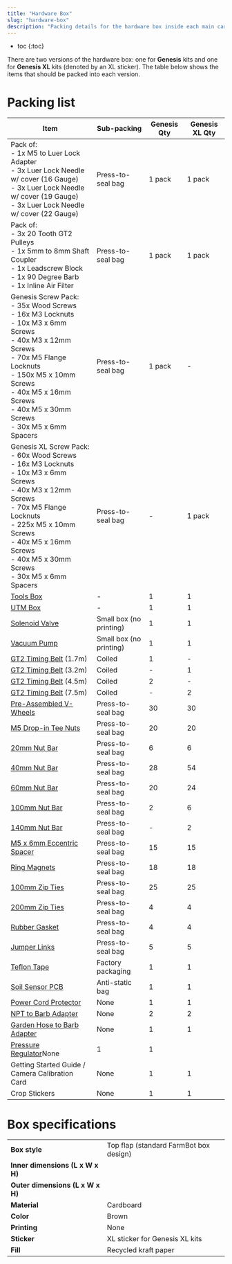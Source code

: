 ```yaml
---
title: "Hardware Box"
slug: "hardware-box"
description: "Packing details for the hardware box inside each main carton"
---
```


* toc
{:toc}

There are two versions of the hardware box: one for **Genesis** kits and one for **Genesis XL** kits (denoted by an <span class="fb-xl-sticker">XL</span> sticker). The table below shows the items that should be packed into each version.

# Packing list

|Item|Sub-packing|Genesis Qty|Genesis XL Qty|
|----|-----------|-----------|--------------|
|Pack of:<br>- 1x M5 to Luer Lock Adapter<br>- 3x Luer Lock Needle w/ cover (16 Gauge)<br>- 3x Luer Lock Needle w/ cover (19 Gauge)<br>- 3x Luer Lock Needle w/ cover (22 Gauge)|Press-to-seal bag|1 pack|1 pack
|Pack of:<br>- 3x 20 Tooth GT2 Pulleys<br>- 1x 5mm to 8mm Shaft Coupler<br>- 1x Leadscrew Block<br>- 1x 90 Degree Barb<br>- 1x Inline Air Filter|Press-to-seal bag|1 pack|1 pack
|Genesis Screw Pack:<br>- 35x Wood Screws<br>- 16x M3 Locknuts<br>- 10x M3 x 6mm Screws<br>- 40x M3 x 12mm Screws<br>- 70x M5 Flange Locknuts<br>- 150x M5 x 10mm Screws<br>- 40x M5 x 16mm Screws<br>- 40x M5 x 30mm Screws<br>- 30x M5 x 6mm Spacers|Press-to-seal bag|1 pack|-
|Genesis <span class="fb-xl-sticker">XL</span> Screw Pack:<br>- 60x Wood Screws<br>- 16x M3 Locknuts<br>- 10x M3 x 6mm Screws<br>- 40x M3 x 12mm Screws<br>- 70x M5 Flange Locknuts<br>- 225x M5 x 10mm Screws<br>- 40x M5 x 16mm Screws<br>- 40x M5 x 30mm Screws<br>- 30x M5 x 6mm Spacers|Press-to-seal bag|-|1 pack
|[Tools Box](tools-box.md)|-|1|1
|[UTM Box](utm-box.md)|-|1|1
|[Solenoid Valve](../../Extras/bom/electronics-and-wiring.md#solenoid-valve)|Small box (no printing)|1|1
|[Vacuum Pump](../../Extras/bom/electronics-and-wiring.md#vacuum-pump)|Small box (no printing)|1|1
|[GT2 Timing Belt](../../Extras/bom/drivetrain.md#gt2-timing-belt) (1.7m)|Coiled|1|-
|[GT2 Timing Belt](../../Extras/bom/drivetrain.md#gt2-timing-belt) (3.2m)|Coiled|-|1
|[GT2 Timing Belt](../../Extras/bom/drivetrain.md#gt2-timing-belt) (4.5m)|Coiled|2|-
|[GT2 Timing Belt](../../Extras/bom/drivetrain.md#gt2-timing-belt) (7.5m)|Coiled|-|2
|[Pre-Assembled V-Wheels](../pre-assembly/v-wheels.md)|Press-to-seal bag|30|30
|[M5 Drop-in Tee Nuts](../../Extras/bom/fasteners-and-hardware.md#tee-nuts)|Press-to-seal bag|20|20
|[20mm Nut Bar](../../Extras/bom/fasteners-and-hardware.md#20mm-nut-bar)|Press-to-seal bag|6|6
|[40mm Nut Bar](../../Extras/bom/fasteners-and-hardware.md#40mm-nut-bar)|Press-to-seal bag|28|54
|[60mm Nut Bar](../../Extras/bom/fasteners-and-hardware.md#60mm-nut-bar)|Press-to-seal bag|20|24
|[100mm Nut Bar](../../Extras/bom/fasteners-and-hardware.md#100mm-nut-bar)|Press-to-seal bag|2|6
|[140mm Nut Bar](../../Extras/bom/fasteners-and-hardware.md#140mm-nut-bar)|Press-to-seal bag|-|2
|[M5 x 6mm Eccentric Spacer](../../Extras/bom/fasteners-and-hardware.md#eccentric-spacers)|Press-to-seal bag|15|15
|[Ring Magnets](../../Extras/bom/fasteners-and-hardware.md#ring-magnets)|Press-to-seal bag|18|18
|[100mm Zip Ties](../../Extras/bom/fasteners-and-hardware.md#100mm-zip-ties)|Press-to-seal bag|25|25
|[200mm Zip Ties](../../Extras/bom/fasteners-and-hardware.md#200mm-zip-ties)|Press-to-seal bag|4|4
|[Rubber Gasket](../../Extras/bom/tubing.md#rubber-gasket)|Press-to-seal bag|4|4
|[Jumper Links](../../Extras/bom/electronics-and-wiring.md#jumper-link)|Press-to-seal bag|5|5
|[Teflon Tape](../../Extras/bom/tubing.md#teflon-tape)|Factory packaging|1|1
|[Soil Sensor PCB](../../Extras/bom/electronics-and-wiring.md#soil-sensor-pcb)|Anti-static bag|1|1
|[Power Cord Protector](../../Extras/bom/electronics-and-wiring.md#power-cord-protector)|None|1|1
|[NPT to Barb Adapter](../../Extras/bom/tubing.md#npt-to-barb-adapter)|None|2|2
|[Garden Hose to Barb Adapter](../../Extras/bom/tubing.md#garden-hose-to-barb-adapter)|None|1|1
|[Pressure Regulator](../../Extras/bom/tubing.md#pressure-regulator)None|1|1
|Getting Started Guide / Camera Calibration Card|None|1|1
|Crop Stickers|None|1|1

# Box specifications

|                              |                              |
|------------------------------|------------------------------|
|**Box style**                 |Top flap (standard FarmBot box design)
|**Inner dimensions (L x W x H)**|
|**Outer dimensions (L x W x H)**|
|**Material**                  |Cardboard
|**Color**                     |Brown
|**Printing**                  |None
|**Sticker**                   |<span class="fb-xl-sticker">XL</span> sticker for Genesis XL kits
|**Fill**                      |Recycled kraft paper

